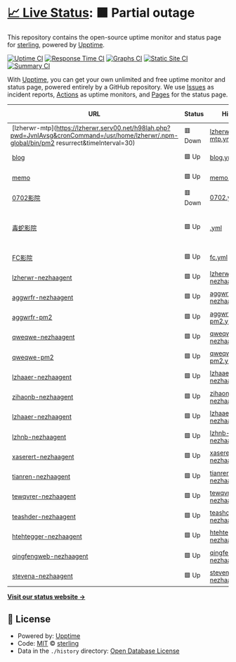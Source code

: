 # [📈 Live Status](https://mo.mrlin.me): <!--live status--> **🟧 Partial outage**

This repository contains the open-source uptime monitor and status page for [sterling](https://mo.mrlin.me), powered by [Upptime](https://github.com/upptime/upptime).

[![Uptime CI](https://github.com/lzh-zone/lin-uptime/workflows/Uptime%20CI/badge.svg)](https://github.com/lzh-zone/lin-uptime/actions?query=workflow%3A%22Uptime+CI%22)
[![Response Time CI](https://github.com/lzh-zone/lin-uptime/workflows/Response%20Time%20CI/badge.svg)](https://github.com/lzh-zone/lin-uptime/actions?query=workflow%3A%22Response+Time+CI%22)
[![Graphs CI](https://github.com/lzh-zone/lin-uptime/workflows/Graphs%20CI/badge.svg)](https://github.com/lzh-zone/lin-uptime/actions?query=workflow%3A%22Graphs+CI%22)
[![Static Site CI](https://github.com/lzh-zone/lin-uptime/workflows/Static%20Site%20CI/badge.svg)](https://github.com/lzh-zone/lin-uptime/actions?query=workflow%3A%22Static+Site+CI%22)
[![Summary CI](https://github.com/lzh-zone/lin-uptime/workflows/Summary%20CI/badge.svg)](https://github.com/lzh-zone/lin-uptime/actions?query=workflow%3A%22Summary+CI%22)

With [Upptime](https://upptime.js.org), you can get your own unlimited and free uptime monitor and status page, powered entirely by a GitHub repository. We use [Issues](https://github.com/lzh-zone/lin-uptime/issues) as incident reports, [Actions](https://github.com/lzh-zone/lin-uptime/actions) as uptime monitors, and [Pages](https://mo.mrlin.me) for the status page.

<!--start: status pages-->
<!-- This summary is generated by Upptime (https://github.com/upptime/upptime) -->
<!-- Do not edit this manually, your changes will be overwritten -->
<!-- prettier-ignore -->
| URL | Status | History | Response Time | Uptime |
| --- | ------ | ------- | ------------- | ------ |
| <img alt="" src="https://icons.duckduckgo.com/ip3/lzherwr.serv00.net.ico" height="13"> [lzherwr-mtp](https://lzherwr.serv00.net/h98lah.php?pwd=JvnIAvsg&cronCommand=/usr/home/lzherwr/.npm-global/bin/pm2 resurrect&timeInterval=30) | 🟥 Down | [lzherwr-mtp.yml](https://github.com/lzh-zone/lin-uptime/commits/HEAD/history/lzherwr-mtp.yml) | <details><summary><img alt="Response time graph" src="./graphs/lzherwr-mtp/response-time-week.png" height="20"> 0ms</summary><br><a href="https://mo.wzz.cloudns.ch/history/lzherwr-mtp"><img alt="Response time 823" src="https://img.shields.io/endpoint?url=https%3A%2F%2Fraw.githubusercontent.com%2Flzh-zone%2Flin-uptime%2FHEAD%2Fapi%2Flzherwr-mtp%2Fresponse-time.json"></a><br><a href="https://mo.wzz.cloudns.ch/history/lzherwr-mtp"><img alt="24-hour response time 0" src="https://img.shields.io/endpoint?url=https%3A%2F%2Fraw.githubusercontent.com%2Flzh-zone%2Flin-uptime%2FHEAD%2Fapi%2Flzherwr-mtp%2Fresponse-time-day.json"></a><br><a href="https://mo.wzz.cloudns.ch/history/lzherwr-mtp"><img alt="7-day response time 0" src="https://img.shields.io/endpoint?url=https%3A%2F%2Fraw.githubusercontent.com%2Flzh-zone%2Flin-uptime%2FHEAD%2Fapi%2Flzherwr-mtp%2Fresponse-time-week.json"></a><br><a href="https://mo.wzz.cloudns.ch/history/lzherwr-mtp"><img alt="30-day response time 0" src="https://img.shields.io/endpoint?url=https%3A%2F%2Fraw.githubusercontent.com%2Flzh-zone%2Flin-uptime%2FHEAD%2Fapi%2Flzherwr-mtp%2Fresponse-time-month.json"></a><br><a href="https://mo.wzz.cloudns.ch/history/lzherwr-mtp"><img alt="1-year response time 823" src="https://img.shields.io/endpoint?url=https%3A%2F%2Fraw.githubusercontent.com%2Flzh-zone%2Flin-uptime%2FHEAD%2Fapi%2Flzherwr-mtp%2Fresponse-time-year.json"></a></details> | <details><summary><a href="https://mo.wzz.cloudns.ch/history/lzherwr-mtp">100.00%</a></summary><a href="https://mo.wzz.cloudns.ch/history/lzherwr-mtp"><img alt="All-time uptime 90.61%" src="https://img.shields.io/endpoint?url=https%3A%2F%2Fraw.githubusercontent.com%2Flzh-zone%2Flin-uptime%2FHEAD%2Fapi%2Flzherwr-mtp%2Fuptime.json"></a><br><a href="https://mo.wzz.cloudns.ch/history/lzherwr-mtp"><img alt="24-hour uptime 100.00%" src="https://img.shields.io/endpoint?url=https%3A%2F%2Fraw.githubusercontent.com%2Flzh-zone%2Flin-uptime%2FHEAD%2Fapi%2Flzherwr-mtp%2Fuptime-day.json"></a><br><a href="https://mo.wzz.cloudns.ch/history/lzherwr-mtp"><img alt="7-day uptime 100.00%" src="https://img.shields.io/endpoint?url=https%3A%2F%2Fraw.githubusercontent.com%2Flzh-zone%2Flin-uptime%2FHEAD%2Fapi%2Flzherwr-mtp%2Fuptime-week.json"></a><br><a href="https://mo.wzz.cloudns.ch/history/lzherwr-mtp"><img alt="30-day uptime 100.00%" src="https://img.shields.io/endpoint?url=https%3A%2F%2Fraw.githubusercontent.com%2Flzh-zone%2Flin-uptime%2FHEAD%2Fapi%2Flzherwr-mtp%2Fuptime-month.json"></a><br><a href="https://mo.wzz.cloudns.ch/history/lzherwr-mtp"><img alt="1-year uptime 90.61%" src="https://img.shields.io/endpoint?url=https%3A%2F%2Fraw.githubusercontent.com%2Flzh-zone%2Flin-uptime%2FHEAD%2Fapi%2Flzherwr-mtp%2Fuptime-year.json"></a></details>
| <img alt="" src="https://icons.duckduckgo.com/ip3/010702.xyz.ico" height="13"> [blog](https://010702.xyz) | 🟩 Up | [blog.yml](https://github.com/lzh-zone/lin-uptime/commits/HEAD/history/blog.yml) | <details><summary><img alt="Response time graph" src="./graphs/blog/response-time-week.png" height="20"> 136ms</summary><br><a href="https://mo.wzz.cloudns.ch/history/blog"><img alt="Response time 219" src="https://img.shields.io/endpoint?url=https%3A%2F%2Fraw.githubusercontent.com%2Flzh-zone%2Flin-uptime%2FHEAD%2Fapi%2Fblog%2Fresponse-time.json"></a><br><a href="https://mo.wzz.cloudns.ch/history/blog"><img alt="24-hour response time 89" src="https://img.shields.io/endpoint?url=https%3A%2F%2Fraw.githubusercontent.com%2Flzh-zone%2Flin-uptime%2FHEAD%2Fapi%2Fblog%2Fresponse-time-day.json"></a><br><a href="https://mo.wzz.cloudns.ch/history/blog"><img alt="7-day response time 136" src="https://img.shields.io/endpoint?url=https%3A%2F%2Fraw.githubusercontent.com%2Flzh-zone%2Flin-uptime%2FHEAD%2Fapi%2Fblog%2Fresponse-time-week.json"></a><br><a href="https://mo.wzz.cloudns.ch/history/blog"><img alt="30-day response time 141" src="https://img.shields.io/endpoint?url=https%3A%2F%2Fraw.githubusercontent.com%2Flzh-zone%2Flin-uptime%2FHEAD%2Fapi%2Fblog%2Fresponse-time-month.json"></a><br><a href="https://mo.wzz.cloudns.ch/history/blog"><img alt="1-year response time 144" src="https://img.shields.io/endpoint?url=https%3A%2F%2Fraw.githubusercontent.com%2Flzh-zone%2Flin-uptime%2FHEAD%2Fapi%2Fblog%2Fresponse-time-year.json"></a></details> | <details><summary><a href="https://mo.wzz.cloudns.ch/history/blog">100.00%</a></summary><a href="https://mo.wzz.cloudns.ch/history/blog"><img alt="All-time uptime 95.88%" src="https://img.shields.io/endpoint?url=https%3A%2F%2Fraw.githubusercontent.com%2Flzh-zone%2Flin-uptime%2FHEAD%2Fapi%2Fblog%2Fuptime.json"></a><br><a href="https://mo.wzz.cloudns.ch/history/blog"><img alt="24-hour uptime 100.00%" src="https://img.shields.io/endpoint?url=https%3A%2F%2Fraw.githubusercontent.com%2Flzh-zone%2Flin-uptime%2FHEAD%2Fapi%2Fblog%2Fuptime-day.json"></a><br><a href="https://mo.wzz.cloudns.ch/history/blog"><img alt="7-day uptime 100.00%" src="https://img.shields.io/endpoint?url=https%3A%2F%2Fraw.githubusercontent.com%2Flzh-zone%2Flin-uptime%2FHEAD%2Fapi%2Fblog%2Fuptime-week.json"></a><br><a href="https://mo.wzz.cloudns.ch/history/blog"><img alt="30-day uptime 100.00%" src="https://img.shields.io/endpoint?url=https%3A%2F%2Fraw.githubusercontent.com%2Flzh-zone%2Flin-uptime%2FHEAD%2Fapi%2Fblog%2Fuptime-month.json"></a><br><a href="https://mo.wzz.cloudns.ch/history/blog"><img alt="1-year uptime 93.89%" src="https://img.shields.io/endpoint?url=https%3A%2F%2Fraw.githubusercontent.com%2Flzh-zone%2Flin-uptime%2FHEAD%2Fapi%2Fblog%2Fuptime-year.json"></a></details>
| <img alt="" src="https://icons.duckduckgo.com/ip3/memo.010702.xyz.ico" height="13"> [memo](https://memo.010702.xyz) | 🟩 Up | [memo.yml](https://github.com/lzh-zone/lin-uptime/commits/HEAD/history/memo.yml) | <details><summary><img alt="Response time graph" src="./graphs/memo/response-time-week.png" height="20"> 281ms</summary><br><a href="https://mo.wzz.cloudns.ch/history/memo"><img alt="Response time 833" src="https://img.shields.io/endpoint?url=https%3A%2F%2Fraw.githubusercontent.com%2Flzh-zone%2Flin-uptime%2FHEAD%2Fapi%2Fmemo%2Fresponse-time.json"></a><br><a href="https://mo.wzz.cloudns.ch/history/memo"><img alt="24-hour response time 224" src="https://img.shields.io/endpoint?url=https%3A%2F%2Fraw.githubusercontent.com%2Flzh-zone%2Flin-uptime%2FHEAD%2Fapi%2Fmemo%2Fresponse-time-day.json"></a><br><a href="https://mo.wzz.cloudns.ch/history/memo"><img alt="7-day response time 281" src="https://img.shields.io/endpoint?url=https%3A%2F%2Fraw.githubusercontent.com%2Flzh-zone%2Flin-uptime%2FHEAD%2Fapi%2Fmemo%2Fresponse-time-week.json"></a><br><a href="https://mo.wzz.cloudns.ch/history/memo"><img alt="30-day response time 291" src="https://img.shields.io/endpoint?url=https%3A%2F%2Fraw.githubusercontent.com%2Flzh-zone%2Flin-uptime%2FHEAD%2Fapi%2Fmemo%2Fresponse-time-month.json"></a><br><a href="https://mo.wzz.cloudns.ch/history/memo"><img alt="1-year response time 833" src="https://img.shields.io/endpoint?url=https%3A%2F%2Fraw.githubusercontent.com%2Flzh-zone%2Flin-uptime%2FHEAD%2Fapi%2Fmemo%2Fresponse-time-year.json"></a></details> | <details><summary><a href="https://mo.wzz.cloudns.ch/history/memo">100.00%</a></summary><a href="https://mo.wzz.cloudns.ch/history/memo"><img alt="All-time uptime 91.43%" src="https://img.shields.io/endpoint?url=https%3A%2F%2Fraw.githubusercontent.com%2Flzh-zone%2Flin-uptime%2FHEAD%2Fapi%2Fmemo%2Fuptime.json"></a><br><a href="https://mo.wzz.cloudns.ch/history/memo"><img alt="24-hour uptime 100.00%" src="https://img.shields.io/endpoint?url=https%3A%2F%2Fraw.githubusercontent.com%2Flzh-zone%2Flin-uptime%2FHEAD%2Fapi%2Fmemo%2Fuptime-day.json"></a><br><a href="https://mo.wzz.cloudns.ch/history/memo"><img alt="7-day uptime 100.00%" src="https://img.shields.io/endpoint?url=https%3A%2F%2Fraw.githubusercontent.com%2Flzh-zone%2Flin-uptime%2FHEAD%2Fapi%2Fmemo%2Fuptime-week.json"></a><br><a href="https://mo.wzz.cloudns.ch/history/memo"><img alt="30-day uptime 100.00%" src="https://img.shields.io/endpoint?url=https%3A%2F%2Fraw.githubusercontent.com%2Flzh-zone%2Flin-uptime%2FHEAD%2Fapi%2Fmemo%2Fuptime-month.json"></a><br><a href="https://mo.wzz.cloudns.ch/history/memo"><img alt="1-year uptime 91.43%" src="https://img.shields.io/endpoint?url=https%3A%2F%2Fraw.githubusercontent.com%2Flzh-zone%2Flin-uptime%2FHEAD%2Fapi%2Fmemo%2Fuptime-year.json"></a></details>
| <img alt="" src="https://icons.duckduckgo.com/ip3/0702.rr.nu.ico" height="13"> [0702影院](https://0702.rr.nu/) | 🟥 Down | [0702.yml](https://github.com/lzh-zone/lin-uptime/commits/HEAD/history/0702.yml) | <details><summary><img alt="Response time graph" src="./graphs/0702/response-time-week.png" height="20"> 820ms</summary><br><a href="https://mo.wzz.cloudns.ch/history/0702"><img alt="Response time 1836" src="https://img.shields.io/endpoint?url=https%3A%2F%2Fraw.githubusercontent.com%2Flzh-zone%2Flin-uptime%2FHEAD%2Fapi%2F0702%2Fresponse-time.json"></a><br><a href="https://mo.wzz.cloudns.ch/history/0702"><img alt="24-hour response time 703" src="https://img.shields.io/endpoint?url=https%3A%2F%2Fraw.githubusercontent.com%2Flzh-zone%2Flin-uptime%2FHEAD%2Fapi%2F0702%2Fresponse-time-day.json"></a><br><a href="https://mo.wzz.cloudns.ch/history/0702"><img alt="7-day response time 820" src="https://img.shields.io/endpoint?url=https%3A%2F%2Fraw.githubusercontent.com%2Flzh-zone%2Flin-uptime%2FHEAD%2Fapi%2F0702%2Fresponse-time-week.json"></a><br><a href="https://mo.wzz.cloudns.ch/history/0702"><img alt="30-day response time 1699" src="https://img.shields.io/endpoint?url=https%3A%2F%2Fraw.githubusercontent.com%2Flzh-zone%2Flin-uptime%2FHEAD%2Fapi%2F0702%2Fresponse-time-month.json"></a><br><a href="https://mo.wzz.cloudns.ch/history/0702"><img alt="1-year response time 1836" src="https://img.shields.io/endpoint?url=https%3A%2F%2Fraw.githubusercontent.com%2Flzh-zone%2Flin-uptime%2FHEAD%2Fapi%2F0702%2Fresponse-time-year.json"></a></details> | <details><summary><a href="https://mo.wzz.cloudns.ch/history/0702">0.00%</a></summary><a href="https://mo.wzz.cloudns.ch/history/0702"><img alt="All-time uptime 23.59%" src="https://img.shields.io/endpoint?url=https%3A%2F%2Fraw.githubusercontent.com%2Flzh-zone%2Flin-uptime%2FHEAD%2Fapi%2F0702%2Fuptime.json"></a><br><a href="https://mo.wzz.cloudns.ch/history/0702"><img alt="24-hour uptime 0.00%" src="https://img.shields.io/endpoint?url=https%3A%2F%2Fraw.githubusercontent.com%2Flzh-zone%2Flin-uptime%2FHEAD%2Fapi%2F0702%2Fuptime-day.json"></a><br><a href="https://mo.wzz.cloudns.ch/history/0702"><img alt="7-day uptime 0.00%" src="https://img.shields.io/endpoint?url=https%3A%2F%2Fraw.githubusercontent.com%2Flzh-zone%2Flin-uptime%2FHEAD%2Fapi%2F0702%2Fuptime-week.json"></a><br><a href="https://mo.wzz.cloudns.ch/history/0702"><img alt="30-day uptime 7.96%" src="https://img.shields.io/endpoint?url=https%3A%2F%2Fraw.githubusercontent.com%2Flzh-zone%2Flin-uptime%2FHEAD%2Fapi%2F0702%2Fuptime-month.json"></a><br><a href="https://mo.wzz.cloudns.ch/history/0702"><img alt="1-year uptime 23.59%" src="https://img.shields.io/endpoint?url=https%3A%2F%2Fraw.githubusercontent.com%2Flzh-zone%2Flin-uptime%2FHEAD%2Fapi%2F0702%2Fuptime-year.json"></a></details>
| <img alt="" src="https://icons.duckduckgo.com/ip3/ds.872888.xyz.ico" height="13"> [毒蛇影院](https://ds.872888.xyz/) | 🟩 Up | [.yml](https://github.com/lzh-zone/lin-uptime/commits/HEAD/history/.yml) | <details><summary><img alt="Response time graph" src="./graphs//response-time-week.png" height="20"> 3359ms</summary><br><a href="https://mo.wzz.cloudns.ch/history/"><img alt="Response time 5464" src="https://img.shields.io/endpoint?url=https%3A%2F%2Fraw.githubusercontent.com%2Flzh-zone%2Flin-uptime%2FHEAD%2Fapi%2F%2Fresponse-time.json"></a><br><a href="https://mo.wzz.cloudns.ch/history/"><img alt="24-hour response time 1396" src="https://img.shields.io/endpoint?url=https%3A%2F%2Fraw.githubusercontent.com%2Flzh-zone%2Flin-uptime%2FHEAD%2Fapi%2F%2Fresponse-time-day.json"></a><br><a href="https://mo.wzz.cloudns.ch/history/"><img alt="7-day response time 3359" src="https://img.shields.io/endpoint?url=https%3A%2F%2Fraw.githubusercontent.com%2Flzh-zone%2Flin-uptime%2FHEAD%2Fapi%2F%2Fresponse-time-week.json"></a><br><a href="https://mo.wzz.cloudns.ch/history/"><img alt="30-day response time 3061" src="https://img.shields.io/endpoint?url=https%3A%2F%2Fraw.githubusercontent.com%2Flzh-zone%2Flin-uptime%2FHEAD%2Fapi%2F%2Fresponse-time-month.json"></a><br><a href="https://mo.wzz.cloudns.ch/history/"><img alt="1-year response time 5883" src="https://img.shields.io/endpoint?url=https%3A%2F%2Fraw.githubusercontent.com%2Flzh-zone%2Flin-uptime%2FHEAD%2Fapi%2F%2Fresponse-time-year.json"></a></details> | <details><summary><a href="https://mo.wzz.cloudns.ch/history/">0.00%</a></summary><a href="https://mo.wzz.cloudns.ch/history/"><img alt="All-time uptime 0.00%" src="https://img.shields.io/endpoint?url=https%3A%2F%2Fraw.githubusercontent.com%2Flzh-zone%2Flin-uptime%2FHEAD%2Fapi%2F%2Fuptime.json"></a><br><a href="https://mo.wzz.cloudns.ch/history/"><img alt="24-hour uptime 0.00%" src="https://img.shields.io/endpoint?url=https%3A%2F%2Fraw.githubusercontent.com%2Flzh-zone%2Flin-uptime%2FHEAD%2Fapi%2F%2Fuptime-day.json"></a><br><a href="https://mo.wzz.cloudns.ch/history/"><img alt="7-day uptime 0.00%" src="https://img.shields.io/endpoint?url=https%3A%2F%2Fraw.githubusercontent.com%2Flzh-zone%2Flin-uptime%2FHEAD%2Fapi%2F%2Fuptime-week.json"></a><br><a href="https://mo.wzz.cloudns.ch/history/"><img alt="30-day uptime 7.34%" src="https://img.shields.io/endpoint?url=https%3A%2F%2Fraw.githubusercontent.com%2Flzh-zone%2Flin-uptime%2FHEAD%2Fapi%2F%2Fuptime-month.json"></a><br><a href="https://mo.wzz.cloudns.ch/history/"><img alt="1-year uptime 0.00%" src="https://img.shields.io/endpoint?url=https%3A%2F%2Fraw.githubusercontent.com%2Flzh-zone%2Flin-uptime%2FHEAD%2Fapi%2F%2Fuptime-year.json"></a></details>
| <img alt="" src="https://icons.duckduckgo.com/ip3/v.872888.xyz.ico" height="13"> [FC影院](https://v.872888.xyz/) | 🟩 Up | [fc.yml](https://github.com/lzh-zone/lin-uptime/commits/HEAD/history/fc.yml) | <details><summary><img alt="Response time graph" src="./graphs/fc/response-time-week.png" height="20"> 67ms</summary><br><a href="https://mo.wzz.cloudns.ch/history/fc"><img alt="Response time 78" src="https://img.shields.io/endpoint?url=https%3A%2F%2Fraw.githubusercontent.com%2Flzh-zone%2Flin-uptime%2FHEAD%2Fapi%2Ffc%2Fresponse-time.json"></a><br><a href="https://mo.wzz.cloudns.ch/history/fc"><img alt="24-hour response time 58" src="https://img.shields.io/endpoint?url=https%3A%2F%2Fraw.githubusercontent.com%2Flzh-zone%2Flin-uptime%2FHEAD%2Fapi%2Ffc%2Fresponse-time-day.json"></a><br><a href="https://mo.wzz.cloudns.ch/history/fc"><img alt="7-day response time 67" src="https://img.shields.io/endpoint?url=https%3A%2F%2Fraw.githubusercontent.com%2Flzh-zone%2Flin-uptime%2FHEAD%2Fapi%2Ffc%2Fresponse-time-week.json"></a><br><a href="https://mo.wzz.cloudns.ch/history/fc"><img alt="30-day response time 85" src="https://img.shields.io/endpoint?url=https%3A%2F%2Fraw.githubusercontent.com%2Flzh-zone%2Flin-uptime%2FHEAD%2Fapi%2Ffc%2Fresponse-time-month.json"></a><br><a href="https://mo.wzz.cloudns.ch/history/fc"><img alt="1-year response time 78" src="https://img.shields.io/endpoint?url=https%3A%2F%2Fraw.githubusercontent.com%2Flzh-zone%2Flin-uptime%2FHEAD%2Fapi%2Ffc%2Fresponse-time-year.json"></a></details> | <details><summary><a href="https://mo.wzz.cloudns.ch/history/fc">100.00%</a></summary><a href="https://mo.wzz.cloudns.ch/history/fc"><img alt="All-time uptime 100.00%" src="https://img.shields.io/endpoint?url=https%3A%2F%2Fraw.githubusercontent.com%2Flzh-zone%2Flin-uptime%2FHEAD%2Fapi%2Ffc%2Fuptime.json"></a><br><a href="https://mo.wzz.cloudns.ch/history/fc"><img alt="24-hour uptime 100.00%" src="https://img.shields.io/endpoint?url=https%3A%2F%2Fraw.githubusercontent.com%2Flzh-zone%2Flin-uptime%2FHEAD%2Fapi%2Ffc%2Fuptime-day.json"></a><br><a href="https://mo.wzz.cloudns.ch/history/fc"><img alt="7-day uptime 100.00%" src="https://img.shields.io/endpoint?url=https%3A%2F%2Fraw.githubusercontent.com%2Flzh-zone%2Flin-uptime%2FHEAD%2Fapi%2Ffc%2Fuptime-week.json"></a><br><a href="https://mo.wzz.cloudns.ch/history/fc"><img alt="30-day uptime 100.00%" src="https://img.shields.io/endpoint?url=https%3A%2F%2Fraw.githubusercontent.com%2Flzh-zone%2Flin-uptime%2FHEAD%2Fapi%2Ffc%2Fuptime-month.json"></a><br><a href="https://mo.wzz.cloudns.ch/history/fc"><img alt="1-year uptime 100.00%" src="https://img.shields.io/endpoint?url=https%3A%2F%2Fraw.githubusercontent.com%2Flzh-zone%2Flin-uptime%2FHEAD%2Fapi%2Ffc%2Fuptime-year.json"></a></details>
| <img alt="" src="https://icons.duckduckgo.com/ip3/lzherwr.serv00.net.ico" height="13"> [lzherwr-nezhaagent](https://lzherwr.serv00.net/h98lah.php?pwd=JvnIAvsg&cronCommand=/usr/home/lzherwr/serv00_ct8_nezha/heart_beat_entry.sh&timeInterval=5) | 🟩 Up | [lzherwr-nezhaagent.yml](https://github.com/lzh-zone/lin-uptime/commits/HEAD/history/lzherwr-nezhaagent.yml) | <details><summary><img alt="Response time graph" src="./graphs/lzherwr-nezhaagent/response-time-week.png" height="20"> 814ms</summary><br><a href="https://mo.wzz.cloudns.ch/history/lzherwr-nezhaagent"><img alt="Response time 715" src="https://img.shields.io/endpoint?url=https%3A%2F%2Fraw.githubusercontent.com%2Flzh-zone%2Flin-uptime%2FHEAD%2Fapi%2Flzherwr-nezhaagent%2Fresponse-time.json"></a><br><a href="https://mo.wzz.cloudns.ch/history/lzherwr-nezhaagent"><img alt="24-hour response time 680" src="https://img.shields.io/endpoint?url=https%3A%2F%2Fraw.githubusercontent.com%2Flzh-zone%2Flin-uptime%2FHEAD%2Fapi%2Flzherwr-nezhaagent%2Fresponse-time-day.json"></a><br><a href="https://mo.wzz.cloudns.ch/history/lzherwr-nezhaagent"><img alt="7-day response time 814" src="https://img.shields.io/endpoint?url=https%3A%2F%2Fraw.githubusercontent.com%2Flzh-zone%2Flin-uptime%2FHEAD%2Fapi%2Flzherwr-nezhaagent%2Fresponse-time-week.json"></a><br><a href="https://mo.wzz.cloudns.ch/history/lzherwr-nezhaagent"><img alt="30-day response time 781" src="https://img.shields.io/endpoint?url=https%3A%2F%2Fraw.githubusercontent.com%2Flzh-zone%2Flin-uptime%2FHEAD%2Fapi%2Flzherwr-nezhaagent%2Fresponse-time-month.json"></a><br><a href="https://mo.wzz.cloudns.ch/history/lzherwr-nezhaagent"><img alt="1-year response time 715" src="https://img.shields.io/endpoint?url=https%3A%2F%2Fraw.githubusercontent.com%2Flzh-zone%2Flin-uptime%2FHEAD%2Fapi%2Flzherwr-nezhaagent%2Fresponse-time-year.json"></a></details> | <details><summary><a href="https://mo.wzz.cloudns.ch/history/lzherwr-nezhaagent">100.00%</a></summary><a href="https://mo.wzz.cloudns.ch/history/lzherwr-nezhaagent"><img alt="All-time uptime 99.97%" src="https://img.shields.io/endpoint?url=https%3A%2F%2Fraw.githubusercontent.com%2Flzh-zone%2Flin-uptime%2FHEAD%2Fapi%2Flzherwr-nezhaagent%2Fuptime.json"></a><br><a href="https://mo.wzz.cloudns.ch/history/lzherwr-nezhaagent"><img alt="24-hour uptime 100.00%" src="https://img.shields.io/endpoint?url=https%3A%2F%2Fraw.githubusercontent.com%2Flzh-zone%2Flin-uptime%2FHEAD%2Fapi%2Flzherwr-nezhaagent%2Fuptime-day.json"></a><br><a href="https://mo.wzz.cloudns.ch/history/lzherwr-nezhaagent"><img alt="7-day uptime 100.00%" src="https://img.shields.io/endpoint?url=https%3A%2F%2Fraw.githubusercontent.com%2Flzh-zone%2Flin-uptime%2FHEAD%2Fapi%2Flzherwr-nezhaagent%2Fuptime-week.json"></a><br><a href="https://mo.wzz.cloudns.ch/history/lzherwr-nezhaagent"><img alt="30-day uptime 99.95%" src="https://img.shields.io/endpoint?url=https%3A%2F%2Fraw.githubusercontent.com%2Flzh-zone%2Flin-uptime%2FHEAD%2Fapi%2Flzherwr-nezhaagent%2Fuptime-month.json"></a><br><a href="https://mo.wzz.cloudns.ch/history/lzherwr-nezhaagent"><img alt="1-year uptime 99.97%" src="https://img.shields.io/endpoint?url=https%3A%2F%2Fraw.githubusercontent.com%2Flzh-zone%2Flin-uptime%2FHEAD%2Fapi%2Flzherwr-nezhaagent%2Fuptime-year.json"></a></details>
| <img alt="" src="https://icons.duckduckgo.com/ip3/aggwrfr.serv00.net.ico" height="13"> [aggwrfr-nezhaagent](http://aggwrfr.serv00.net/d4w288.php?pwd=rGz8g59k&cronCommand=/usr/home/aggwrfr/serv00_ct8_nezha/heart_beat_entry.sh&timeInterval=10) | 🟩 Up | [aggwrfr-nezhaagent.yml](https://github.com/lzh-zone/lin-uptime/commits/HEAD/history/aggwrfr-nezhaagent.yml) | <details><summary><img alt="Response time graph" src="./graphs/aggwrfr-nezhaagent/response-time-week.png" height="20"> 637ms</summary><br><a href="https://mo.wzz.cloudns.ch/history/aggwrfr-nezhaagent"><img alt="Response time 721" src="https://img.shields.io/endpoint?url=https%3A%2F%2Fraw.githubusercontent.com%2Flzh-zone%2Flin-uptime%2FHEAD%2Fapi%2Faggwrfr-nezhaagent%2Fresponse-time.json"></a><br><a href="https://mo.wzz.cloudns.ch/history/aggwrfr-nezhaagent"><img alt="24-hour response time 635" src="https://img.shields.io/endpoint?url=https%3A%2F%2Fraw.githubusercontent.com%2Flzh-zone%2Flin-uptime%2FHEAD%2Fapi%2Faggwrfr-nezhaagent%2Fresponse-time-day.json"></a><br><a href="https://mo.wzz.cloudns.ch/history/aggwrfr-nezhaagent"><img alt="7-day response time 637" src="https://img.shields.io/endpoint?url=https%3A%2F%2Fraw.githubusercontent.com%2Flzh-zone%2Flin-uptime%2FHEAD%2Fapi%2Faggwrfr-nezhaagent%2Fresponse-time-week.json"></a><br><a href="https://mo.wzz.cloudns.ch/history/aggwrfr-nezhaagent"><img alt="30-day response time 690" src="https://img.shields.io/endpoint?url=https%3A%2F%2Fraw.githubusercontent.com%2Flzh-zone%2Flin-uptime%2FHEAD%2Fapi%2Faggwrfr-nezhaagent%2Fresponse-time-month.json"></a><br><a href="https://mo.wzz.cloudns.ch/history/aggwrfr-nezhaagent"><img alt="1-year response time 721" src="https://img.shields.io/endpoint?url=https%3A%2F%2Fraw.githubusercontent.com%2Flzh-zone%2Flin-uptime%2FHEAD%2Fapi%2Faggwrfr-nezhaagent%2Fresponse-time-year.json"></a></details> | <details><summary><a href="https://mo.wzz.cloudns.ch/history/aggwrfr-nezhaagent">100.00%</a></summary><a href="https://mo.wzz.cloudns.ch/history/aggwrfr-nezhaagent"><img alt="All-time uptime 99.95%" src="https://img.shields.io/endpoint?url=https%3A%2F%2Fraw.githubusercontent.com%2Flzh-zone%2Flin-uptime%2FHEAD%2Fapi%2Faggwrfr-nezhaagent%2Fuptime.json"></a><br><a href="https://mo.wzz.cloudns.ch/history/aggwrfr-nezhaagent"><img alt="24-hour uptime 100.00%" src="https://img.shields.io/endpoint?url=https%3A%2F%2Fraw.githubusercontent.com%2Flzh-zone%2Flin-uptime%2FHEAD%2Fapi%2Faggwrfr-nezhaagent%2Fuptime-day.json"></a><br><a href="https://mo.wzz.cloudns.ch/history/aggwrfr-nezhaagent"><img alt="7-day uptime 100.00%" src="https://img.shields.io/endpoint?url=https%3A%2F%2Fraw.githubusercontent.com%2Flzh-zone%2Flin-uptime%2FHEAD%2Fapi%2Faggwrfr-nezhaagent%2Fuptime-week.json"></a><br><a href="https://mo.wzz.cloudns.ch/history/aggwrfr-nezhaagent"><img alt="30-day uptime 100.00%" src="https://img.shields.io/endpoint?url=https%3A%2F%2Fraw.githubusercontent.com%2Flzh-zone%2Flin-uptime%2FHEAD%2Fapi%2Faggwrfr-nezhaagent%2Fuptime-month.json"></a><br><a href="https://mo.wzz.cloudns.ch/history/aggwrfr-nezhaagent"><img alt="1-year uptime 99.95%" src="https://img.shields.io/endpoint?url=https%3A%2F%2Fraw.githubusercontent.com%2Flzh-zone%2Flin-uptime%2FHEAD%2Fapi%2Faggwrfr-nezhaagent%2Fuptime-year.json"></a></details>
| <img alt="" src="https://icons.duckduckgo.com/ip3/aggwrfr.serv00.net.ico" height="13"> [aggwrfr-pm2](http://aggwrfr.serv00.net/d4w288.php?pwd=rGz8g59k&cronCommand=/home/aggwrfr/.npm-global/bin/pm2%20resurrect&timeInterval=30) | 🟩 Up | [aggwrfr-pm2.yml](https://github.com/lzh-zone/lin-uptime/commits/HEAD/history/aggwrfr-pm2.yml) | <details><summary><img alt="Response time graph" src="./graphs/aggwrfr-pm2/response-time-week.png" height="20"> 139ms</summary><br><a href="https://mo.wzz.cloudns.ch/history/aggwrfr-pm2"><img alt="Response time 149" src="https://img.shields.io/endpoint?url=https%3A%2F%2Fraw.githubusercontent.com%2Flzh-zone%2Flin-uptime%2FHEAD%2Fapi%2Faggwrfr-pm2%2Fresponse-time.json"></a><br><a href="https://mo.wzz.cloudns.ch/history/aggwrfr-pm2"><img alt="24-hour response time 121" src="https://img.shields.io/endpoint?url=https%3A%2F%2Fraw.githubusercontent.com%2Flzh-zone%2Flin-uptime%2FHEAD%2Fapi%2Faggwrfr-pm2%2Fresponse-time-day.json"></a><br><a href="https://mo.wzz.cloudns.ch/history/aggwrfr-pm2"><img alt="7-day response time 139" src="https://img.shields.io/endpoint?url=https%3A%2F%2Fraw.githubusercontent.com%2Flzh-zone%2Flin-uptime%2FHEAD%2Fapi%2Faggwrfr-pm2%2Fresponse-time-week.json"></a><br><a href="https://mo.wzz.cloudns.ch/history/aggwrfr-pm2"><img alt="30-day response time 151" src="https://img.shields.io/endpoint?url=https%3A%2F%2Fraw.githubusercontent.com%2Flzh-zone%2Flin-uptime%2FHEAD%2Fapi%2Faggwrfr-pm2%2Fresponse-time-month.json"></a><br><a href="https://mo.wzz.cloudns.ch/history/aggwrfr-pm2"><img alt="1-year response time 149" src="https://img.shields.io/endpoint?url=https%3A%2F%2Fraw.githubusercontent.com%2Flzh-zone%2Flin-uptime%2FHEAD%2Fapi%2Faggwrfr-pm2%2Fresponse-time-year.json"></a></details> | <details><summary><a href="https://mo.wzz.cloudns.ch/history/aggwrfr-pm2">100.00%</a></summary><a href="https://mo.wzz.cloudns.ch/history/aggwrfr-pm2"><img alt="All-time uptime 99.95%" src="https://img.shields.io/endpoint?url=https%3A%2F%2Fraw.githubusercontent.com%2Flzh-zone%2Flin-uptime%2FHEAD%2Fapi%2Faggwrfr-pm2%2Fuptime.json"></a><br><a href="https://mo.wzz.cloudns.ch/history/aggwrfr-pm2"><img alt="24-hour uptime 100.00%" src="https://img.shields.io/endpoint?url=https%3A%2F%2Fraw.githubusercontent.com%2Flzh-zone%2Flin-uptime%2FHEAD%2Fapi%2Faggwrfr-pm2%2Fuptime-day.json"></a><br><a href="https://mo.wzz.cloudns.ch/history/aggwrfr-pm2"><img alt="7-day uptime 100.00%" src="https://img.shields.io/endpoint?url=https%3A%2F%2Fraw.githubusercontent.com%2Flzh-zone%2Flin-uptime%2FHEAD%2Fapi%2Faggwrfr-pm2%2Fuptime-week.json"></a><br><a href="https://mo.wzz.cloudns.ch/history/aggwrfr-pm2"><img alt="30-day uptime 100.00%" src="https://img.shields.io/endpoint?url=https%3A%2F%2Fraw.githubusercontent.com%2Flzh-zone%2Flin-uptime%2FHEAD%2Fapi%2Faggwrfr-pm2%2Fuptime-month.json"></a><br><a href="https://mo.wzz.cloudns.ch/history/aggwrfr-pm2"><img alt="1-year uptime 99.95%" src="https://img.shields.io/endpoint?url=https%3A%2F%2Fraw.githubusercontent.com%2Flzh-zone%2Flin-uptime%2FHEAD%2Fapi%2Faggwrfr-pm2%2Fuptime-year.json"></a></details>
| <img alt="" src="https://icons.duckduckgo.com/ip3/qweqwe.serv00.net.ico" height="13"> [qweqwe-nezhaagent](https://qweqwe.serv00.net/7cszs7.php?pwd=figtQLJb&cronCommand=/usr/home/qweqwe/serv00_ct8_nezha/heart_beat_entry.sh&timeInterval=5) | 🟩 Up | [qweqwe-nezhaagent.yml](https://github.com/lzh-zone/lin-uptime/commits/HEAD/history/qweqwe-nezhaagent.yml) | <details><summary><img alt="Response time graph" src="./graphs/qweqwe-nezhaagent/response-time-week.png" height="20"> 655ms</summary><br><a href="https://mo.wzz.cloudns.ch/history/qweqwe-nezhaagent"><img alt="Response time 738" src="https://img.shields.io/endpoint?url=https%3A%2F%2Fraw.githubusercontent.com%2Flzh-zone%2Flin-uptime%2FHEAD%2Fapi%2Fqweqwe-nezhaagent%2Fresponse-time.json"></a><br><a href="https://mo.wzz.cloudns.ch/history/qweqwe-nezhaagent"><img alt="24-hour response time 515" src="https://img.shields.io/endpoint?url=https%3A%2F%2Fraw.githubusercontent.com%2Flzh-zone%2Flin-uptime%2FHEAD%2Fapi%2Fqweqwe-nezhaagent%2Fresponse-time-day.json"></a><br><a href="https://mo.wzz.cloudns.ch/history/qweqwe-nezhaagent"><img alt="7-day response time 655" src="https://img.shields.io/endpoint?url=https%3A%2F%2Fraw.githubusercontent.com%2Flzh-zone%2Flin-uptime%2FHEAD%2Fapi%2Fqweqwe-nezhaagent%2Fresponse-time-week.json"></a><br><a href="https://mo.wzz.cloudns.ch/history/qweqwe-nezhaagent"><img alt="30-day response time 724" src="https://img.shields.io/endpoint?url=https%3A%2F%2Fraw.githubusercontent.com%2Flzh-zone%2Flin-uptime%2FHEAD%2Fapi%2Fqweqwe-nezhaagent%2Fresponse-time-month.json"></a><br><a href="https://mo.wzz.cloudns.ch/history/qweqwe-nezhaagent"><img alt="1-year response time 738" src="https://img.shields.io/endpoint?url=https%3A%2F%2Fraw.githubusercontent.com%2Flzh-zone%2Flin-uptime%2FHEAD%2Fapi%2Fqweqwe-nezhaagent%2Fresponse-time-year.json"></a></details> | <details><summary><a href="https://mo.wzz.cloudns.ch/history/qweqwe-nezhaagent">100.00%</a></summary><a href="https://mo.wzz.cloudns.ch/history/qweqwe-nezhaagent"><img alt="All-time uptime 99.95%" src="https://img.shields.io/endpoint?url=https%3A%2F%2Fraw.githubusercontent.com%2Flzh-zone%2Flin-uptime%2FHEAD%2Fapi%2Fqweqwe-nezhaagent%2Fuptime.json"></a><br><a href="https://mo.wzz.cloudns.ch/history/qweqwe-nezhaagent"><img alt="24-hour uptime 100.00%" src="https://img.shields.io/endpoint?url=https%3A%2F%2Fraw.githubusercontent.com%2Flzh-zone%2Flin-uptime%2FHEAD%2Fapi%2Fqweqwe-nezhaagent%2Fuptime-day.json"></a><br><a href="https://mo.wzz.cloudns.ch/history/qweqwe-nezhaagent"><img alt="7-day uptime 100.00%" src="https://img.shields.io/endpoint?url=https%3A%2F%2Fraw.githubusercontent.com%2Flzh-zone%2Flin-uptime%2FHEAD%2Fapi%2Fqweqwe-nezhaagent%2Fuptime-week.json"></a><br><a href="https://mo.wzz.cloudns.ch/history/qweqwe-nezhaagent"><img alt="30-day uptime 100.00%" src="https://img.shields.io/endpoint?url=https%3A%2F%2Fraw.githubusercontent.com%2Flzh-zone%2Flin-uptime%2FHEAD%2Fapi%2Fqweqwe-nezhaagent%2Fuptime-month.json"></a><br><a href="https://mo.wzz.cloudns.ch/history/qweqwe-nezhaagent"><img alt="1-year uptime 99.95%" src="https://img.shields.io/endpoint?url=https%3A%2F%2Fraw.githubusercontent.com%2Flzh-zone%2Flin-uptime%2FHEAD%2Fapi%2Fqweqwe-nezhaagent%2Fuptime-year.json"></a></details>
| <img alt="" src="https://icons.duckduckgo.com/ip3/qweqwe.serv00.net.ico" height="13"> [qweqwe-pm2](https://qweqwe.serv00.net/7cszs7.php?pwd=figtQLJb&cronCommand=/home/qweqwe/.npm-global/bin/pm2%20resurrect&timeInterval=30) | 🟩 Up | [qweqwe-pm2.yml](https://github.com/lzh-zone/lin-uptime/commits/HEAD/history/qweqwe-pm2.yml) | <details><summary><img alt="Response time graph" src="./graphs/qweqwe-pm2/response-time-week.png" height="20"> 145ms</summary><br><a href="https://mo.wzz.cloudns.ch/history/qweqwe-pm2"><img alt="Response time 163" src="https://img.shields.io/endpoint?url=https%3A%2F%2Fraw.githubusercontent.com%2Flzh-zone%2Flin-uptime%2FHEAD%2Fapi%2Fqweqwe-pm2%2Fresponse-time.json"></a><br><a href="https://mo.wzz.cloudns.ch/history/qweqwe-pm2"><img alt="24-hour response time 117" src="https://img.shields.io/endpoint?url=https%3A%2F%2Fraw.githubusercontent.com%2Flzh-zone%2Flin-uptime%2FHEAD%2Fapi%2Fqweqwe-pm2%2Fresponse-time-day.json"></a><br><a href="https://mo.wzz.cloudns.ch/history/qweqwe-pm2"><img alt="7-day response time 145" src="https://img.shields.io/endpoint?url=https%3A%2F%2Fraw.githubusercontent.com%2Flzh-zone%2Flin-uptime%2FHEAD%2Fapi%2Fqweqwe-pm2%2Fresponse-time-week.json"></a><br><a href="https://mo.wzz.cloudns.ch/history/qweqwe-pm2"><img alt="30-day response time 177" src="https://img.shields.io/endpoint?url=https%3A%2F%2Fraw.githubusercontent.com%2Flzh-zone%2Flin-uptime%2FHEAD%2Fapi%2Fqweqwe-pm2%2Fresponse-time-month.json"></a><br><a href="https://mo.wzz.cloudns.ch/history/qweqwe-pm2"><img alt="1-year response time 163" src="https://img.shields.io/endpoint?url=https%3A%2F%2Fraw.githubusercontent.com%2Flzh-zone%2Flin-uptime%2FHEAD%2Fapi%2Fqweqwe-pm2%2Fresponse-time-year.json"></a></details> | <details><summary><a href="https://mo.wzz.cloudns.ch/history/qweqwe-pm2">100.00%</a></summary><a href="https://mo.wzz.cloudns.ch/history/qweqwe-pm2"><img alt="All-time uptime 99.95%" src="https://img.shields.io/endpoint?url=https%3A%2F%2Fraw.githubusercontent.com%2Flzh-zone%2Flin-uptime%2FHEAD%2Fapi%2Fqweqwe-pm2%2Fuptime.json"></a><br><a href="https://mo.wzz.cloudns.ch/history/qweqwe-pm2"><img alt="24-hour uptime 100.00%" src="https://img.shields.io/endpoint?url=https%3A%2F%2Fraw.githubusercontent.com%2Flzh-zone%2Flin-uptime%2FHEAD%2Fapi%2Fqweqwe-pm2%2Fuptime-day.json"></a><br><a href="https://mo.wzz.cloudns.ch/history/qweqwe-pm2"><img alt="7-day uptime 100.00%" src="https://img.shields.io/endpoint?url=https%3A%2F%2Fraw.githubusercontent.com%2Flzh-zone%2Flin-uptime%2FHEAD%2Fapi%2Fqweqwe-pm2%2Fuptime-week.json"></a><br><a href="https://mo.wzz.cloudns.ch/history/qweqwe-pm2"><img alt="30-day uptime 100.00%" src="https://img.shields.io/endpoint?url=https%3A%2F%2Fraw.githubusercontent.com%2Flzh-zone%2Flin-uptime%2FHEAD%2Fapi%2Fqweqwe-pm2%2Fuptime-month.json"></a><br><a href="https://mo.wzz.cloudns.ch/history/qweqwe-pm2"><img alt="1-year uptime 99.95%" src="https://img.shields.io/endpoint?url=https%3A%2F%2Fraw.githubusercontent.com%2Flzh-zone%2Flin-uptime%2FHEAD%2Fapi%2Fqweqwe-pm2%2Fuptime-year.json"></a></details>
| <img alt="" src="https://icons.duckduckgo.com/ip3/lzhaaer.serv00.net.ico" height="13"> [lzhaaer-nezhaagent](https://lzhaaer.serv00.net/vsbez9.php?pwd=QEiK8VoK&cronCommand=/usr/home/lzhaaer/serv00_ct8_nezha/heart_beat_entry.sh&timeInterval=5) | 🟩 Up | [lzhaaer-nezhaagent.yml](https://github.com/lzh-zone/lin-uptime/commits/HEAD/history/lzhaaer-nezhaagent.yml) | <details><summary><img alt="Response time graph" src="./graphs/lzhaaer-nezhaagent/response-time-week.png" height="20"> 434ms</summary><br><a href="https://mo.wzz.cloudns.ch/history/lzhaaer-nezhaagent"><img alt="Response time 459" src="https://img.shields.io/endpoint?url=https%3A%2F%2Fraw.githubusercontent.com%2Flzh-zone%2Flin-uptime%2FHEAD%2Fapi%2Flzhaaer-nezhaagent%2Fresponse-time.json"></a><br><a href="https://mo.wzz.cloudns.ch/history/lzhaaer-nezhaagent"><img alt="24-hour response time 393" src="https://img.shields.io/endpoint?url=https%3A%2F%2Fraw.githubusercontent.com%2Flzh-zone%2Flin-uptime%2FHEAD%2Fapi%2Flzhaaer-nezhaagent%2Fresponse-time-day.json"></a><br><a href="https://mo.wzz.cloudns.ch/history/lzhaaer-nezhaagent"><img alt="7-day response time 434" src="https://img.shields.io/endpoint?url=https%3A%2F%2Fraw.githubusercontent.com%2Flzh-zone%2Flin-uptime%2FHEAD%2Fapi%2Flzhaaer-nezhaagent%2Fresponse-time-week.json"></a><br><a href="https://mo.wzz.cloudns.ch/history/lzhaaer-nezhaagent"><img alt="30-day response time 453" src="https://img.shields.io/endpoint?url=https%3A%2F%2Fraw.githubusercontent.com%2Flzh-zone%2Flin-uptime%2FHEAD%2Fapi%2Flzhaaer-nezhaagent%2Fresponse-time-month.json"></a><br><a href="https://mo.wzz.cloudns.ch/history/lzhaaer-nezhaagent"><img alt="1-year response time 459" src="https://img.shields.io/endpoint?url=https%3A%2F%2Fraw.githubusercontent.com%2Flzh-zone%2Flin-uptime%2FHEAD%2Fapi%2Flzhaaer-nezhaagent%2Fresponse-time-year.json"></a></details> | <details><summary><a href="https://mo.wzz.cloudns.ch/history/lzhaaer-nezhaagent">100.00%</a></summary><a href="https://mo.wzz.cloudns.ch/history/lzhaaer-nezhaagent"><img alt="All-time uptime 100.00%" src="https://img.shields.io/endpoint?url=https%3A%2F%2Fraw.githubusercontent.com%2Flzh-zone%2Flin-uptime%2FHEAD%2Fapi%2Flzhaaer-nezhaagent%2Fuptime.json"></a><br><a href="https://mo.wzz.cloudns.ch/history/lzhaaer-nezhaagent"><img alt="24-hour uptime 100.00%" src="https://img.shields.io/endpoint?url=https%3A%2F%2Fraw.githubusercontent.com%2Flzh-zone%2Flin-uptime%2FHEAD%2Fapi%2Flzhaaer-nezhaagent%2Fuptime-day.json"></a><br><a href="https://mo.wzz.cloudns.ch/history/lzhaaer-nezhaagent"><img alt="7-day uptime 100.00%" src="https://img.shields.io/endpoint?url=https%3A%2F%2Fraw.githubusercontent.com%2Flzh-zone%2Flin-uptime%2FHEAD%2Fapi%2Flzhaaer-nezhaagent%2Fuptime-week.json"></a><br><a href="https://mo.wzz.cloudns.ch/history/lzhaaer-nezhaagent"><img alt="30-day uptime 100.00%" src="https://img.shields.io/endpoint?url=https%3A%2F%2Fraw.githubusercontent.com%2Flzh-zone%2Flin-uptime%2FHEAD%2Fapi%2Flzhaaer-nezhaagent%2Fuptime-month.json"></a><br><a href="https://mo.wzz.cloudns.ch/history/lzhaaer-nezhaagent"><img alt="1-year uptime 100.00%" src="https://img.shields.io/endpoint?url=https%3A%2F%2Fraw.githubusercontent.com%2Flzh-zone%2Flin-uptime%2FHEAD%2Fapi%2Flzhaaer-nezhaagent%2Fuptime-year.json"></a></details>
| <img alt="" src="https://icons.duckduckgo.com/ip3/zihaonb.serv00.net.ico" height="13"> [zihaonb-nezhaagent](https://zihaonb.serv00.net/5n1k57.php?pwd=Za2bkDxt&cronCommand=/usr/home/zihaonb/serv00_ct8_nezha/heart_beat_entry.sh&timeInterval=5) | 🟩 Up | [zihaonb-nezhaagent.yml](https://github.com/lzh-zone/lin-uptime/commits/HEAD/history/zihaonb-nezhaagent.yml) | <details><summary><img alt="Response time graph" src="./graphs/zihaonb-nezhaagent/response-time-week.png" height="20"> 749ms</summary><br><a href="https://mo.wzz.cloudns.ch/history/zihaonb-nezhaagent"><img alt="Response time 732" src="https://img.shields.io/endpoint?url=https%3A%2F%2Fraw.githubusercontent.com%2Flzh-zone%2Flin-uptime%2FHEAD%2Fapi%2Fzihaonb-nezhaagent%2Fresponse-time.json"></a><br><a href="https://mo.wzz.cloudns.ch/history/zihaonb-nezhaagent"><img alt="24-hour response time 677" src="https://img.shields.io/endpoint?url=https%3A%2F%2Fraw.githubusercontent.com%2Flzh-zone%2Flin-uptime%2FHEAD%2Fapi%2Fzihaonb-nezhaagent%2Fresponse-time-day.json"></a><br><a href="https://mo.wzz.cloudns.ch/history/zihaonb-nezhaagent"><img alt="7-day response time 749" src="https://img.shields.io/endpoint?url=https%3A%2F%2Fraw.githubusercontent.com%2Flzh-zone%2Flin-uptime%2FHEAD%2Fapi%2Fzihaonb-nezhaagent%2Fresponse-time-week.json"></a><br><a href="https://mo.wzz.cloudns.ch/history/zihaonb-nezhaagent"><img alt="30-day response time 726" src="https://img.shields.io/endpoint?url=https%3A%2F%2Fraw.githubusercontent.com%2Flzh-zone%2Flin-uptime%2FHEAD%2Fapi%2Fzihaonb-nezhaagent%2Fresponse-time-month.json"></a><br><a href="https://mo.wzz.cloudns.ch/history/zihaonb-nezhaagent"><img alt="1-year response time 732" src="https://img.shields.io/endpoint?url=https%3A%2F%2Fraw.githubusercontent.com%2Flzh-zone%2Flin-uptime%2FHEAD%2Fapi%2Fzihaonb-nezhaagent%2Fresponse-time-year.json"></a></details> | <details><summary><a href="https://mo.wzz.cloudns.ch/history/zihaonb-nezhaagent">100.00%</a></summary><a href="https://mo.wzz.cloudns.ch/history/zihaonb-nezhaagent"><img alt="All-time uptime 100.00%" src="https://img.shields.io/endpoint?url=https%3A%2F%2Fraw.githubusercontent.com%2Flzh-zone%2Flin-uptime%2FHEAD%2Fapi%2Fzihaonb-nezhaagent%2Fuptime.json"></a><br><a href="https://mo.wzz.cloudns.ch/history/zihaonb-nezhaagent"><img alt="24-hour uptime 100.00%" src="https://img.shields.io/endpoint?url=https%3A%2F%2Fraw.githubusercontent.com%2Flzh-zone%2Flin-uptime%2FHEAD%2Fapi%2Fzihaonb-nezhaagent%2Fuptime-day.json"></a><br><a href="https://mo.wzz.cloudns.ch/history/zihaonb-nezhaagent"><img alt="7-day uptime 100.00%" src="https://img.shields.io/endpoint?url=https%3A%2F%2Fraw.githubusercontent.com%2Flzh-zone%2Flin-uptime%2FHEAD%2Fapi%2Fzihaonb-nezhaagent%2Fuptime-week.json"></a><br><a href="https://mo.wzz.cloudns.ch/history/zihaonb-nezhaagent"><img alt="30-day uptime 100.00%" src="https://img.shields.io/endpoint?url=https%3A%2F%2Fraw.githubusercontent.com%2Flzh-zone%2Flin-uptime%2FHEAD%2Fapi%2Fzihaonb-nezhaagent%2Fuptime-month.json"></a><br><a href="https://mo.wzz.cloudns.ch/history/zihaonb-nezhaagent"><img alt="1-year uptime 100.00%" src="https://img.shields.io/endpoint?url=https%3A%2F%2Fraw.githubusercontent.com%2Flzh-zone%2Flin-uptime%2FHEAD%2Fapi%2Fzihaonb-nezhaagent%2Fuptime-year.json"></a></details>
| <img alt="" src="https://icons.duckduckgo.com/ip3/lzhaaer.serv00.net.ico" height="13"> [lzhaaer-nezhaagent](https://lzhaaer.serv00.net/vsbez9.php?pwd=QEiK8VoK&cronCommand=pm2%20resurrect&timeInterval=5) | 🟩 Up | [lzhaaer-nezhaagent.yml](https://github.com/lzh-zone/lin-uptime/commits/HEAD/history/lzhaaer-nezhaagent.yml) | <details><summary><img alt="Response time graph" src="./graphs/lzhaaer-nezhaagent/response-time-week.png" height="20"> 434ms</summary><br><a href="https://mo.wzz.cloudns.ch/history/lzhaaer-nezhaagent"><img alt="Response time 459" src="https://img.shields.io/endpoint?url=https%3A%2F%2Fraw.githubusercontent.com%2Flzh-zone%2Flin-uptime%2FHEAD%2Fapi%2Flzhaaer-nezhaagent%2Fresponse-time.json"></a><br><a href="https://mo.wzz.cloudns.ch/history/lzhaaer-nezhaagent"><img alt="24-hour response time 393" src="https://img.shields.io/endpoint?url=https%3A%2F%2Fraw.githubusercontent.com%2Flzh-zone%2Flin-uptime%2FHEAD%2Fapi%2Flzhaaer-nezhaagent%2Fresponse-time-day.json"></a><br><a href="https://mo.wzz.cloudns.ch/history/lzhaaer-nezhaagent"><img alt="7-day response time 434" src="https://img.shields.io/endpoint?url=https%3A%2F%2Fraw.githubusercontent.com%2Flzh-zone%2Flin-uptime%2FHEAD%2Fapi%2Flzhaaer-nezhaagent%2Fresponse-time-week.json"></a><br><a href="https://mo.wzz.cloudns.ch/history/lzhaaer-nezhaagent"><img alt="30-day response time 453" src="https://img.shields.io/endpoint?url=https%3A%2F%2Fraw.githubusercontent.com%2Flzh-zone%2Flin-uptime%2FHEAD%2Fapi%2Flzhaaer-nezhaagent%2Fresponse-time-month.json"></a><br><a href="https://mo.wzz.cloudns.ch/history/lzhaaer-nezhaagent"><img alt="1-year response time 459" src="https://img.shields.io/endpoint?url=https%3A%2F%2Fraw.githubusercontent.com%2Flzh-zone%2Flin-uptime%2FHEAD%2Fapi%2Flzhaaer-nezhaagent%2Fresponse-time-year.json"></a></details> | <details><summary><a href="https://mo.wzz.cloudns.ch/history/lzhaaer-nezhaagent">100.00%</a></summary><a href="https://mo.wzz.cloudns.ch/history/lzhaaer-nezhaagent"><img alt="All-time uptime 100.00%" src="https://img.shields.io/endpoint?url=https%3A%2F%2Fraw.githubusercontent.com%2Flzh-zone%2Flin-uptime%2FHEAD%2Fapi%2Flzhaaer-nezhaagent%2Fuptime.json"></a><br><a href="https://mo.wzz.cloudns.ch/history/lzhaaer-nezhaagent"><img alt="24-hour uptime 100.00%" src="https://img.shields.io/endpoint?url=https%3A%2F%2Fraw.githubusercontent.com%2Flzh-zone%2Flin-uptime%2FHEAD%2Fapi%2Flzhaaer-nezhaagent%2Fuptime-day.json"></a><br><a href="https://mo.wzz.cloudns.ch/history/lzhaaer-nezhaagent"><img alt="7-day uptime 100.00%" src="https://img.shields.io/endpoint?url=https%3A%2F%2Fraw.githubusercontent.com%2Flzh-zone%2Flin-uptime%2FHEAD%2Fapi%2Flzhaaer-nezhaagent%2Fuptime-week.json"></a><br><a href="https://mo.wzz.cloudns.ch/history/lzhaaer-nezhaagent"><img alt="30-day uptime 100.00%" src="https://img.shields.io/endpoint?url=https%3A%2F%2Fraw.githubusercontent.com%2Flzh-zone%2Flin-uptime%2FHEAD%2Fapi%2Flzhaaer-nezhaagent%2Fuptime-month.json"></a><br><a href="https://mo.wzz.cloudns.ch/history/lzhaaer-nezhaagent"><img alt="1-year uptime 100.00%" src="https://img.shields.io/endpoint?url=https%3A%2F%2Fraw.githubusercontent.com%2Flzh-zone%2Flin-uptime%2FHEAD%2Fapi%2Flzhaaer-nezhaagent%2Fuptime-year.json"></a></details>
| <img alt="" src="https://icons.duckduckgo.com/ip3/lzhnb.serv00.net.ico" height="13"> [lzhnb-nezhaagent](https://lzhnb.serv00.net/qtdnpl.php?pwd=CIDOTBIw&cronCommand=/usr/home/lzhnb/serv00_ct8_nezha/heart_beat_entry.sh&timeInterval=5) | 🟩 Up | [lzhnb-nezhaagent.yml](https://github.com/lzh-zone/lin-uptime/commits/HEAD/history/lzhnb-nezhaagent.yml) | <details><summary><img alt="Response time graph" src="./graphs/lzhnb-nezhaagent/response-time-week.png" height="20"> 687ms</summary><br><a href="https://mo.wzz.cloudns.ch/history/lzhnb-nezhaagent"><img alt="Response time 679" src="https://img.shields.io/endpoint?url=https%3A%2F%2Fraw.githubusercontent.com%2Flzh-zone%2Flin-uptime%2FHEAD%2Fapi%2Flzhnb-nezhaagent%2Fresponse-time.json"></a><br><a href="https://mo.wzz.cloudns.ch/history/lzhnb-nezhaagent"><img alt="24-hour response time 526" src="https://img.shields.io/endpoint?url=https%3A%2F%2Fraw.githubusercontent.com%2Flzh-zone%2Flin-uptime%2FHEAD%2Fapi%2Flzhnb-nezhaagent%2Fresponse-time-day.json"></a><br><a href="https://mo.wzz.cloudns.ch/history/lzhnb-nezhaagent"><img alt="7-day response time 687" src="https://img.shields.io/endpoint?url=https%3A%2F%2Fraw.githubusercontent.com%2Flzh-zone%2Flin-uptime%2FHEAD%2Fapi%2Flzhnb-nezhaagent%2Fresponse-time-week.json"></a><br><a href="https://mo.wzz.cloudns.ch/history/lzhnb-nezhaagent"><img alt="30-day response time 681" src="https://img.shields.io/endpoint?url=https%3A%2F%2Fraw.githubusercontent.com%2Flzh-zone%2Flin-uptime%2FHEAD%2Fapi%2Flzhnb-nezhaagent%2Fresponse-time-month.json"></a><br><a href="https://mo.wzz.cloudns.ch/history/lzhnb-nezhaagent"><img alt="1-year response time 679" src="https://img.shields.io/endpoint?url=https%3A%2F%2Fraw.githubusercontent.com%2Flzh-zone%2Flin-uptime%2FHEAD%2Fapi%2Flzhnb-nezhaagent%2Fresponse-time-year.json"></a></details> | <details><summary><a href="https://mo.wzz.cloudns.ch/history/lzhnb-nezhaagent">100.00%</a></summary><a href="https://mo.wzz.cloudns.ch/history/lzhnb-nezhaagent"><img alt="All-time uptime 99.97%" src="https://img.shields.io/endpoint?url=https%3A%2F%2Fraw.githubusercontent.com%2Flzh-zone%2Flin-uptime%2FHEAD%2Fapi%2Flzhnb-nezhaagent%2Fuptime.json"></a><br><a href="https://mo.wzz.cloudns.ch/history/lzhnb-nezhaagent"><img alt="24-hour uptime 100.00%" src="https://img.shields.io/endpoint?url=https%3A%2F%2Fraw.githubusercontent.com%2Flzh-zone%2Flin-uptime%2FHEAD%2Fapi%2Flzhnb-nezhaagent%2Fuptime-day.json"></a><br><a href="https://mo.wzz.cloudns.ch/history/lzhnb-nezhaagent"><img alt="7-day uptime 100.00%" src="https://img.shields.io/endpoint?url=https%3A%2F%2Fraw.githubusercontent.com%2Flzh-zone%2Flin-uptime%2FHEAD%2Fapi%2Flzhnb-nezhaagent%2Fuptime-week.json"></a><br><a href="https://mo.wzz.cloudns.ch/history/lzhnb-nezhaagent"><img alt="30-day uptime 99.95%" src="https://img.shields.io/endpoint?url=https%3A%2F%2Fraw.githubusercontent.com%2Flzh-zone%2Flin-uptime%2FHEAD%2Fapi%2Flzhnb-nezhaagent%2Fuptime-month.json"></a><br><a href="https://mo.wzz.cloudns.ch/history/lzhnb-nezhaagent"><img alt="1-year uptime 99.97%" src="https://img.shields.io/endpoint?url=https%3A%2F%2Fraw.githubusercontent.com%2Flzh-zone%2Flin-uptime%2FHEAD%2Fapi%2Flzhnb-nezhaagent%2Fuptime-year.json"></a></details>
| <img alt="" src="https://icons.duckduckgo.com/ip3/xaserert.serv00.net.ico" height="13"> [xaserert-nezhaagent](https://xaserert.serv00.net/buow6x.php?pwd=bsmplJaN&cronCommand=/usr/home/xaserert/serv00_ct8_nezha/heart_beat_entry.sh&timeInterval=5) | 🟩 Up | [xaserert-nezhaagent.yml](https://github.com/lzh-zone/lin-uptime/commits/HEAD/history/xaserert-nezhaagent.yml) | <details><summary><img alt="Response time graph" src="./graphs/xaserert-nezhaagent/response-time-week.png" height="20"> 614ms</summary><br><a href="https://mo.wzz.cloudns.ch/history/xaserert-nezhaagent"><img alt="Response time 650" src="https://img.shields.io/endpoint?url=https%3A%2F%2Fraw.githubusercontent.com%2Flzh-zone%2Flin-uptime%2FHEAD%2Fapi%2Fxaserert-nezhaagent%2Fresponse-time.json"></a><br><a href="https://mo.wzz.cloudns.ch/history/xaserert-nezhaagent"><img alt="24-hour response time 594" src="https://img.shields.io/endpoint?url=https%3A%2F%2Fraw.githubusercontent.com%2Flzh-zone%2Flin-uptime%2FHEAD%2Fapi%2Fxaserert-nezhaagent%2Fresponse-time-day.json"></a><br><a href="https://mo.wzz.cloudns.ch/history/xaserert-nezhaagent"><img alt="7-day response time 614" src="https://img.shields.io/endpoint?url=https%3A%2F%2Fraw.githubusercontent.com%2Flzh-zone%2Flin-uptime%2FHEAD%2Fapi%2Fxaserert-nezhaagent%2Fresponse-time-week.json"></a><br><a href="https://mo.wzz.cloudns.ch/history/xaserert-nezhaagent"><img alt="30-day response time 634" src="https://img.shields.io/endpoint?url=https%3A%2F%2Fraw.githubusercontent.com%2Flzh-zone%2Flin-uptime%2FHEAD%2Fapi%2Fxaserert-nezhaagent%2Fresponse-time-month.json"></a><br><a href="https://mo.wzz.cloudns.ch/history/xaserert-nezhaagent"><img alt="1-year response time 650" src="https://img.shields.io/endpoint?url=https%3A%2F%2Fraw.githubusercontent.com%2Flzh-zone%2Flin-uptime%2FHEAD%2Fapi%2Fxaserert-nezhaagent%2Fresponse-time-year.json"></a></details> | <details><summary><a href="https://mo.wzz.cloudns.ch/history/xaserert-nezhaagent">100.00%</a></summary><a href="https://mo.wzz.cloudns.ch/history/xaserert-nezhaagent"><img alt="All-time uptime 99.97%" src="https://img.shields.io/endpoint?url=https%3A%2F%2Fraw.githubusercontent.com%2Flzh-zone%2Flin-uptime%2FHEAD%2Fapi%2Fxaserert-nezhaagent%2Fuptime.json"></a><br><a href="https://mo.wzz.cloudns.ch/history/xaserert-nezhaagent"><img alt="24-hour uptime 100.00%" src="https://img.shields.io/endpoint?url=https%3A%2F%2Fraw.githubusercontent.com%2Flzh-zone%2Flin-uptime%2FHEAD%2Fapi%2Fxaserert-nezhaagent%2Fuptime-day.json"></a><br><a href="https://mo.wzz.cloudns.ch/history/xaserert-nezhaagent"><img alt="7-day uptime 100.00%" src="https://img.shields.io/endpoint?url=https%3A%2F%2Fraw.githubusercontent.com%2Flzh-zone%2Flin-uptime%2FHEAD%2Fapi%2Fxaserert-nezhaagent%2Fuptime-week.json"></a><br><a href="https://mo.wzz.cloudns.ch/history/xaserert-nezhaagent"><img alt="30-day uptime 99.95%" src="https://img.shields.io/endpoint?url=https%3A%2F%2Fraw.githubusercontent.com%2Flzh-zone%2Flin-uptime%2FHEAD%2Fapi%2Fxaserert-nezhaagent%2Fuptime-month.json"></a><br><a href="https://mo.wzz.cloudns.ch/history/xaserert-nezhaagent"><img alt="1-year uptime 99.97%" src="https://img.shields.io/endpoint?url=https%3A%2F%2Fraw.githubusercontent.com%2Flzh-zone%2Flin-uptime%2FHEAD%2Fapi%2Fxaserert-nezhaagent%2Fuptime-year.json"></a></details>
| <img alt="" src="https://icons.duckduckgo.com/ip3/tianren.serv00.net.ico" height="13"> [tianren-nezhaagent](https://tianren.serv00.net/p47ug4.php?pwd=rn0TdF0m&cronCommand=/usr/home/tianren/serv00_ct8_nezha/heart_beat_entry.sh&timeInterval=5) | 🟩 Up | [tianren-nezhaagent.yml](https://github.com/lzh-zone/lin-uptime/commits/HEAD/history/tianren-nezhaagent.yml) | <details><summary><img alt="Response time graph" src="./graphs/tianren-nezhaagent/response-time-week.png" height="20"> 826ms</summary><br><a href="https://mo.wzz.cloudns.ch/history/tianren-nezhaagent"><img alt="Response time 792" src="https://img.shields.io/endpoint?url=https%3A%2F%2Fraw.githubusercontent.com%2Flzh-zone%2Flin-uptime%2FHEAD%2Fapi%2Ftianren-nezhaagent%2Fresponse-time.json"></a><br><a href="https://mo.wzz.cloudns.ch/history/tianren-nezhaagent"><img alt="24-hour response time 750" src="https://img.shields.io/endpoint?url=https%3A%2F%2Fraw.githubusercontent.com%2Flzh-zone%2Flin-uptime%2FHEAD%2Fapi%2Ftianren-nezhaagent%2Fresponse-time-day.json"></a><br><a href="https://mo.wzz.cloudns.ch/history/tianren-nezhaagent"><img alt="7-day response time 826" src="https://img.shields.io/endpoint?url=https%3A%2F%2Fraw.githubusercontent.com%2Flzh-zone%2Flin-uptime%2FHEAD%2Fapi%2Ftianren-nezhaagent%2Fresponse-time-week.json"></a><br><a href="https://mo.wzz.cloudns.ch/history/tianren-nezhaagent"><img alt="30-day response time 759" src="https://img.shields.io/endpoint?url=https%3A%2F%2Fraw.githubusercontent.com%2Flzh-zone%2Flin-uptime%2FHEAD%2Fapi%2Ftianren-nezhaagent%2Fresponse-time-month.json"></a><br><a href="https://mo.wzz.cloudns.ch/history/tianren-nezhaagent"><img alt="1-year response time 792" src="https://img.shields.io/endpoint?url=https%3A%2F%2Fraw.githubusercontent.com%2Flzh-zone%2Flin-uptime%2FHEAD%2Fapi%2Ftianren-nezhaagent%2Fresponse-time-year.json"></a></details> | <details><summary><a href="https://mo.wzz.cloudns.ch/history/tianren-nezhaagent">100.00%</a></summary><a href="https://mo.wzz.cloudns.ch/history/tianren-nezhaagent"><img alt="All-time uptime 99.93%" src="https://img.shields.io/endpoint?url=https%3A%2F%2Fraw.githubusercontent.com%2Flzh-zone%2Flin-uptime%2FHEAD%2Fapi%2Ftianren-nezhaagent%2Fuptime.json"></a><br><a href="https://mo.wzz.cloudns.ch/history/tianren-nezhaagent"><img alt="24-hour uptime 100.00%" src="https://img.shields.io/endpoint?url=https%3A%2F%2Fraw.githubusercontent.com%2Flzh-zone%2Flin-uptime%2FHEAD%2Fapi%2Ftianren-nezhaagent%2Fuptime-day.json"></a><br><a href="https://mo.wzz.cloudns.ch/history/tianren-nezhaagent"><img alt="7-day uptime 100.00%" src="https://img.shields.io/endpoint?url=https%3A%2F%2Fraw.githubusercontent.com%2Flzh-zone%2Flin-uptime%2FHEAD%2Fapi%2Ftianren-nezhaagent%2Fuptime-week.json"></a><br><a href="https://mo.wzz.cloudns.ch/history/tianren-nezhaagent"><img alt="30-day uptime 99.89%" src="https://img.shields.io/endpoint?url=https%3A%2F%2Fraw.githubusercontent.com%2Flzh-zone%2Flin-uptime%2FHEAD%2Fapi%2Ftianren-nezhaagent%2Fuptime-month.json"></a><br><a href="https://mo.wzz.cloudns.ch/history/tianren-nezhaagent"><img alt="1-year uptime 99.93%" src="https://img.shields.io/endpoint?url=https%3A%2F%2Fraw.githubusercontent.com%2Flzh-zone%2Flin-uptime%2FHEAD%2Fapi%2Ftianren-nezhaagent%2Fuptime-year.json"></a></details>
| <img alt="" src="https://icons.duckduckgo.com/ip3/tewqvrer.serv00.net.ico" height="13"> [tewqvrer-nezhaagent](https://tewqvrer.serv00.net/h5k0hb.php?pwd=y5TH4gZ0&cronCommand=/usr/home/tewqvrer/serv00_ct8_nezha/heart_beat_entry.sh&timeInterval=5) | 🟩 Up | [tewqvrer-nezhaagent.yml](https://github.com/lzh-zone/lin-uptime/commits/HEAD/history/tewqvrer-nezhaagent.yml) | <details><summary><img alt="Response time graph" src="./graphs/tewqvrer-nezhaagent/response-time-week.png" height="20"> 748ms</summary><br><a href="https://mo.wzz.cloudns.ch/history/tewqvrer-nezhaagent"><img alt="Response time 763" src="https://img.shields.io/endpoint?url=https%3A%2F%2Fraw.githubusercontent.com%2Flzh-zone%2Flin-uptime%2FHEAD%2Fapi%2Ftewqvrer-nezhaagent%2Fresponse-time.json"></a><br><a href="https://mo.wzz.cloudns.ch/history/tewqvrer-nezhaagent"><img alt="24-hour response time 810" src="https://img.shields.io/endpoint?url=https%3A%2F%2Fraw.githubusercontent.com%2Flzh-zone%2Flin-uptime%2FHEAD%2Fapi%2Ftewqvrer-nezhaagent%2Fresponse-time-day.json"></a><br><a href="https://mo.wzz.cloudns.ch/history/tewqvrer-nezhaagent"><img alt="7-day response time 748" src="https://img.shields.io/endpoint?url=https%3A%2F%2Fraw.githubusercontent.com%2Flzh-zone%2Flin-uptime%2FHEAD%2Fapi%2Ftewqvrer-nezhaagent%2Fresponse-time-week.json"></a><br><a href="https://mo.wzz.cloudns.ch/history/tewqvrer-nezhaagent"><img alt="30-day response time 729" src="https://img.shields.io/endpoint?url=https%3A%2F%2Fraw.githubusercontent.com%2Flzh-zone%2Flin-uptime%2FHEAD%2Fapi%2Ftewqvrer-nezhaagent%2Fresponse-time-month.json"></a><br><a href="https://mo.wzz.cloudns.ch/history/tewqvrer-nezhaagent"><img alt="1-year response time 763" src="https://img.shields.io/endpoint?url=https%3A%2F%2Fraw.githubusercontent.com%2Flzh-zone%2Flin-uptime%2FHEAD%2Fapi%2Ftewqvrer-nezhaagent%2Fresponse-time-year.json"></a></details> | <details><summary><a href="https://mo.wzz.cloudns.ch/history/tewqvrer-nezhaagent">100.00%</a></summary><a href="https://mo.wzz.cloudns.ch/history/tewqvrer-nezhaagent"><img alt="All-time uptime 99.93%" src="https://img.shields.io/endpoint?url=https%3A%2F%2Fraw.githubusercontent.com%2Flzh-zone%2Flin-uptime%2FHEAD%2Fapi%2Ftewqvrer-nezhaagent%2Fuptime.json"></a><br><a href="https://mo.wzz.cloudns.ch/history/tewqvrer-nezhaagent"><img alt="24-hour uptime 100.00%" src="https://img.shields.io/endpoint?url=https%3A%2F%2Fraw.githubusercontent.com%2Flzh-zone%2Flin-uptime%2FHEAD%2Fapi%2Ftewqvrer-nezhaagent%2Fuptime-day.json"></a><br><a href="https://mo.wzz.cloudns.ch/history/tewqvrer-nezhaagent"><img alt="7-day uptime 100.00%" src="https://img.shields.io/endpoint?url=https%3A%2F%2Fraw.githubusercontent.com%2Flzh-zone%2Flin-uptime%2FHEAD%2Fapi%2Ftewqvrer-nezhaagent%2Fuptime-week.json"></a><br><a href="https://mo.wzz.cloudns.ch/history/tewqvrer-nezhaagent"><img alt="30-day uptime 99.89%" src="https://img.shields.io/endpoint?url=https%3A%2F%2Fraw.githubusercontent.com%2Flzh-zone%2Flin-uptime%2FHEAD%2Fapi%2Ftewqvrer-nezhaagent%2Fuptime-month.json"></a><br><a href="https://mo.wzz.cloudns.ch/history/tewqvrer-nezhaagent"><img alt="1-year uptime 99.93%" src="https://img.shields.io/endpoint?url=https%3A%2F%2Fraw.githubusercontent.com%2Flzh-zone%2Flin-uptime%2FHEAD%2Fapi%2Ftewqvrer-nezhaagent%2Fuptime-year.json"></a></details>
| <img alt="" src="https://icons.duckduckgo.com/ip3/teashder.serv00.net.ico" height="13"> [teashder-nezhaagent](https://teashder.serv00.net/fgnv9d.php?pwd=VAwmTh3y&cronCommand=/usr/home/teashder/serv00_ct8_nezha/heart_beat_entry.sh&timeInterval=5) | 🟩 Up | [teashder-nezhaagent.yml](https://github.com/lzh-zone/lin-uptime/commits/HEAD/history/teashder-nezhaagent.yml) | <details><summary><img alt="Response time graph" src="./graphs/teashder-nezhaagent/response-time-week.png" height="20"> 793ms</summary><br><a href="https://mo.wzz.cloudns.ch/history/teashder-nezhaagent"><img alt="Response time 746" src="https://img.shields.io/endpoint?url=https%3A%2F%2Fraw.githubusercontent.com%2Flzh-zone%2Flin-uptime%2FHEAD%2Fapi%2Fteashder-nezhaagent%2Fresponse-time.json"></a><br><a href="https://mo.wzz.cloudns.ch/history/teashder-nezhaagent"><img alt="24-hour response time 778" src="https://img.shields.io/endpoint?url=https%3A%2F%2Fraw.githubusercontent.com%2Flzh-zone%2Flin-uptime%2FHEAD%2Fapi%2Fteashder-nezhaagent%2Fresponse-time-day.json"></a><br><a href="https://mo.wzz.cloudns.ch/history/teashder-nezhaagent"><img alt="7-day response time 793" src="https://img.shields.io/endpoint?url=https%3A%2F%2Fraw.githubusercontent.com%2Flzh-zone%2Flin-uptime%2FHEAD%2Fapi%2Fteashder-nezhaagent%2Fresponse-time-week.json"></a><br><a href="https://mo.wzz.cloudns.ch/history/teashder-nezhaagent"><img alt="30-day response time 733" src="https://img.shields.io/endpoint?url=https%3A%2F%2Fraw.githubusercontent.com%2Flzh-zone%2Flin-uptime%2FHEAD%2Fapi%2Fteashder-nezhaagent%2Fresponse-time-month.json"></a><br><a href="https://mo.wzz.cloudns.ch/history/teashder-nezhaagent"><img alt="1-year response time 746" src="https://img.shields.io/endpoint?url=https%3A%2F%2Fraw.githubusercontent.com%2Flzh-zone%2Flin-uptime%2FHEAD%2Fapi%2Fteashder-nezhaagent%2Fresponse-time-year.json"></a></details> | <details><summary><a href="https://mo.wzz.cloudns.ch/history/teashder-nezhaagent">100.00%</a></summary><a href="https://mo.wzz.cloudns.ch/history/teashder-nezhaagent"><img alt="All-time uptime 99.93%" src="https://img.shields.io/endpoint?url=https%3A%2F%2Fraw.githubusercontent.com%2Flzh-zone%2Flin-uptime%2FHEAD%2Fapi%2Fteashder-nezhaagent%2Fuptime.json"></a><br><a href="https://mo.wzz.cloudns.ch/history/teashder-nezhaagent"><img alt="24-hour uptime 100.00%" src="https://img.shields.io/endpoint?url=https%3A%2F%2Fraw.githubusercontent.com%2Flzh-zone%2Flin-uptime%2FHEAD%2Fapi%2Fteashder-nezhaagent%2Fuptime-day.json"></a><br><a href="https://mo.wzz.cloudns.ch/history/teashder-nezhaagent"><img alt="7-day uptime 100.00%" src="https://img.shields.io/endpoint?url=https%3A%2F%2Fraw.githubusercontent.com%2Flzh-zone%2Flin-uptime%2FHEAD%2Fapi%2Fteashder-nezhaagent%2Fuptime-week.json"></a><br><a href="https://mo.wzz.cloudns.ch/history/teashder-nezhaagent"><img alt="30-day uptime 99.89%" src="https://img.shields.io/endpoint?url=https%3A%2F%2Fraw.githubusercontent.com%2Flzh-zone%2Flin-uptime%2FHEAD%2Fapi%2Fteashder-nezhaagent%2Fuptime-month.json"></a><br><a href="https://mo.wzz.cloudns.ch/history/teashder-nezhaagent"><img alt="1-year uptime 99.93%" src="https://img.shields.io/endpoint?url=https%3A%2F%2Fraw.githubusercontent.com%2Flzh-zone%2Flin-uptime%2FHEAD%2Fapi%2Fteashder-nezhaagent%2Fuptime-year.json"></a></details>
| <img alt="" src="https://icons.duckduckgo.com/ip3/htehtegger.serv00.net.ico" height="13"> [htehtegger-nezhaagent](https://htehtegger.serv00.net/kt4sdo.php?pwd=xywDLz6K&cronCommand=/usr/home/htehtegger/serv00_ct8_nezha/heart_beat_entry.sh&timeInterval=5) | 🟩 Up | [htehtegger-nezhaagent.yml](https://github.com/lzh-zone/lin-uptime/commits/HEAD/history/htehtegger-nezhaagent.yml) | <details><summary><img alt="Response time graph" src="./graphs/htehtegger-nezhaagent/response-time-week.png" height="20"> 800ms</summary><br><a href="https://mo.wzz.cloudns.ch/history/htehtegger-nezhaagent"><img alt="Response time 738" src="https://img.shields.io/endpoint?url=https%3A%2F%2Fraw.githubusercontent.com%2Flzh-zone%2Flin-uptime%2FHEAD%2Fapi%2Fhtehtegger-nezhaagent%2Fresponse-time.json"></a><br><a href="https://mo.wzz.cloudns.ch/history/htehtegger-nezhaagent"><img alt="24-hour response time 736" src="https://img.shields.io/endpoint?url=https%3A%2F%2Fraw.githubusercontent.com%2Flzh-zone%2Flin-uptime%2FHEAD%2Fapi%2Fhtehtegger-nezhaagent%2Fresponse-time-day.json"></a><br><a href="https://mo.wzz.cloudns.ch/history/htehtegger-nezhaagent"><img alt="7-day response time 800" src="https://img.shields.io/endpoint?url=https%3A%2F%2Fraw.githubusercontent.com%2Flzh-zone%2Flin-uptime%2FHEAD%2Fapi%2Fhtehtegger-nezhaagent%2Fresponse-time-week.json"></a><br><a href="https://mo.wzz.cloudns.ch/history/htehtegger-nezhaagent"><img alt="30-day response time 723" src="https://img.shields.io/endpoint?url=https%3A%2F%2Fraw.githubusercontent.com%2Flzh-zone%2Flin-uptime%2FHEAD%2Fapi%2Fhtehtegger-nezhaagent%2Fresponse-time-month.json"></a><br><a href="https://mo.wzz.cloudns.ch/history/htehtegger-nezhaagent"><img alt="1-year response time 738" src="https://img.shields.io/endpoint?url=https%3A%2F%2Fraw.githubusercontent.com%2Flzh-zone%2Flin-uptime%2FHEAD%2Fapi%2Fhtehtegger-nezhaagent%2Fresponse-time-year.json"></a></details> | <details><summary><a href="https://mo.wzz.cloudns.ch/history/htehtegger-nezhaagent">100.00%</a></summary><a href="https://mo.wzz.cloudns.ch/history/htehtegger-nezhaagent"><img alt="All-time uptime 99.93%" src="https://img.shields.io/endpoint?url=https%3A%2F%2Fraw.githubusercontent.com%2Flzh-zone%2Flin-uptime%2FHEAD%2Fapi%2Fhtehtegger-nezhaagent%2Fuptime.json"></a><br><a href="https://mo.wzz.cloudns.ch/history/htehtegger-nezhaagent"><img alt="24-hour uptime 100.00%" src="https://img.shields.io/endpoint?url=https%3A%2F%2Fraw.githubusercontent.com%2Flzh-zone%2Flin-uptime%2FHEAD%2Fapi%2Fhtehtegger-nezhaagent%2Fuptime-day.json"></a><br><a href="https://mo.wzz.cloudns.ch/history/htehtegger-nezhaagent"><img alt="7-day uptime 100.00%" src="https://img.shields.io/endpoint?url=https%3A%2F%2Fraw.githubusercontent.com%2Flzh-zone%2Flin-uptime%2FHEAD%2Fapi%2Fhtehtegger-nezhaagent%2Fuptime-week.json"></a><br><a href="https://mo.wzz.cloudns.ch/history/htehtegger-nezhaagent"><img alt="30-day uptime 99.89%" src="https://img.shields.io/endpoint?url=https%3A%2F%2Fraw.githubusercontent.com%2Flzh-zone%2Flin-uptime%2FHEAD%2Fapi%2Fhtehtegger-nezhaagent%2Fuptime-month.json"></a><br><a href="https://mo.wzz.cloudns.ch/history/htehtegger-nezhaagent"><img alt="1-year uptime 99.93%" src="https://img.shields.io/endpoint?url=https%3A%2F%2Fraw.githubusercontent.com%2Flzh-zone%2Flin-uptime%2FHEAD%2Fapi%2Fhtehtegger-nezhaagent%2Fuptime-year.json"></a></details>
| <img alt="" src="https://icons.duckduckgo.com/ip3/qingfengweb.serv00.net.ico" height="13"> [qingfengweb-nezhaagent](https://qingfengweb.serv00.net/wo38vx.php?pwd=qTs2EpI9&cronCommand=/usr/home/qingfengweb/serv00_ct8_nezha/heart_beat_entry.sh&timeInterval=5) | 🟩 Up | [qingfengweb-nezhaagent.yml](https://github.com/lzh-zone/lin-uptime/commits/HEAD/history/qingfengweb-nezhaagent.yml) | <details><summary><img alt="Response time graph" src="./graphs/qingfengweb-nezhaagent/response-time-week.png" height="20"> 900ms</summary><br><a href="https://mo.wzz.cloudns.ch/history/qingfengweb-nezhaagent"><img alt="Response time 810" src="https://img.shields.io/endpoint?url=https%3A%2F%2Fraw.githubusercontent.com%2Flzh-zone%2Flin-uptime%2FHEAD%2Fapi%2Fqingfengweb-nezhaagent%2Fresponse-time.json"></a><br><a href="https://mo.wzz.cloudns.ch/history/qingfengweb-nezhaagent"><img alt="24-hour response time 628" src="https://img.shields.io/endpoint?url=https%3A%2F%2Fraw.githubusercontent.com%2Flzh-zone%2Flin-uptime%2FHEAD%2Fapi%2Fqingfengweb-nezhaagent%2Fresponse-time-day.json"></a><br><a href="https://mo.wzz.cloudns.ch/history/qingfengweb-nezhaagent"><img alt="7-day response time 900" src="https://img.shields.io/endpoint?url=https%3A%2F%2Fraw.githubusercontent.com%2Flzh-zone%2Flin-uptime%2FHEAD%2Fapi%2Fqingfengweb-nezhaagent%2Fresponse-time-week.json"></a><br><a href="https://mo.wzz.cloudns.ch/history/qingfengweb-nezhaagent"><img alt="30-day response time 819" src="https://img.shields.io/endpoint?url=https%3A%2F%2Fraw.githubusercontent.com%2Flzh-zone%2Flin-uptime%2FHEAD%2Fapi%2Fqingfengweb-nezhaagent%2Fresponse-time-month.json"></a><br><a href="https://mo.wzz.cloudns.ch/history/qingfengweb-nezhaagent"><img alt="1-year response time 810" src="https://img.shields.io/endpoint?url=https%3A%2F%2Fraw.githubusercontent.com%2Flzh-zone%2Flin-uptime%2FHEAD%2Fapi%2Fqingfengweb-nezhaagent%2Fresponse-time-year.json"></a></details> | <details><summary><a href="https://mo.wzz.cloudns.ch/history/qingfengweb-nezhaagent">100.00%</a></summary><a href="https://mo.wzz.cloudns.ch/history/qingfengweb-nezhaagent"><img alt="All-time uptime 100.00%" src="https://img.shields.io/endpoint?url=https%3A%2F%2Fraw.githubusercontent.com%2Flzh-zone%2Flin-uptime%2FHEAD%2Fapi%2Fqingfengweb-nezhaagent%2Fuptime.json"></a><br><a href="https://mo.wzz.cloudns.ch/history/qingfengweb-nezhaagent"><img alt="24-hour uptime 100.00%" src="https://img.shields.io/endpoint?url=https%3A%2F%2Fraw.githubusercontent.com%2Flzh-zone%2Flin-uptime%2FHEAD%2Fapi%2Fqingfengweb-nezhaagent%2Fuptime-day.json"></a><br><a href="https://mo.wzz.cloudns.ch/history/qingfengweb-nezhaagent"><img alt="7-day uptime 100.00%" src="https://img.shields.io/endpoint?url=https%3A%2F%2Fraw.githubusercontent.com%2Flzh-zone%2Flin-uptime%2FHEAD%2Fapi%2Fqingfengweb-nezhaagent%2Fuptime-week.json"></a><br><a href="https://mo.wzz.cloudns.ch/history/qingfengweb-nezhaagent"><img alt="30-day uptime 100.00%" src="https://img.shields.io/endpoint?url=https%3A%2F%2Fraw.githubusercontent.com%2Flzh-zone%2Flin-uptime%2FHEAD%2Fapi%2Fqingfengweb-nezhaagent%2Fuptime-month.json"></a><br><a href="https://mo.wzz.cloudns.ch/history/qingfengweb-nezhaagent"><img alt="1-year uptime 100.00%" src="https://img.shields.io/endpoint?url=https%3A%2F%2Fraw.githubusercontent.com%2Flzh-zone%2Flin-uptime%2FHEAD%2Fapi%2Fqingfengweb-nezhaagent%2Fuptime-year.json"></a></details>
| <img alt="" src="https://icons.duckduckgo.com/ip3/stevena.serv00.net.ico" height="13"> [stevena-nezhaagent](https://stevena.serv00.net/7kiu7g.php?pwd=Di1VFxEk&cronCommand=/usr/home/stevena/serv00_ct8_nezha/heart_beat_entry.sh&timeInterval=5) | 🟩 Up | [stevena-nezhaagent.yml](https://github.com/lzh-zone/lin-uptime/commits/HEAD/history/stevena-nezhaagent.yml) | <details><summary><img alt="Response time graph" src="./graphs/stevena-nezhaagent/response-time-week.png" height="20"> 650ms</summary><br><a href="https://mo.wzz.cloudns.ch/history/stevena-nezhaagent"><img alt="Response time 793" src="https://img.shields.io/endpoint?url=https%3A%2F%2Fraw.githubusercontent.com%2Flzh-zone%2Flin-uptime%2FHEAD%2Fapi%2Fstevena-nezhaagent%2Fresponse-time.json"></a><br><a href="https://mo.wzz.cloudns.ch/history/stevena-nezhaagent"><img alt="24-hour response time 563" src="https://img.shields.io/endpoint?url=https%3A%2F%2Fraw.githubusercontent.com%2Flzh-zone%2Flin-uptime%2FHEAD%2Fapi%2Fstevena-nezhaagent%2Fresponse-time-day.json"></a><br><a href="https://mo.wzz.cloudns.ch/history/stevena-nezhaagent"><img alt="7-day response time 650" src="https://img.shields.io/endpoint?url=https%3A%2F%2Fraw.githubusercontent.com%2Flzh-zone%2Flin-uptime%2FHEAD%2Fapi%2Fstevena-nezhaagent%2Fresponse-time-week.json"></a><br><a href="https://mo.wzz.cloudns.ch/history/stevena-nezhaagent"><img alt="30-day response time 716" src="https://img.shields.io/endpoint?url=https%3A%2F%2Fraw.githubusercontent.com%2Flzh-zone%2Flin-uptime%2FHEAD%2Fapi%2Fstevena-nezhaagent%2Fresponse-time-month.json"></a><br><a href="https://mo.wzz.cloudns.ch/history/stevena-nezhaagent"><img alt="1-year response time 793" src="https://img.shields.io/endpoint?url=https%3A%2F%2Fraw.githubusercontent.com%2Flzh-zone%2Flin-uptime%2FHEAD%2Fapi%2Fstevena-nezhaagent%2Fresponse-time-year.json"></a></details> | <details><summary><a href="https://mo.wzz.cloudns.ch/history/stevena-nezhaagent">100.00%</a></summary><a href="https://mo.wzz.cloudns.ch/history/stevena-nezhaagent"><img alt="All-time uptime 99.41%" src="https://img.shields.io/endpoint?url=https%3A%2F%2Fraw.githubusercontent.com%2Flzh-zone%2Flin-uptime%2FHEAD%2Fapi%2Fstevena-nezhaagent%2Fuptime.json"></a><br><a href="https://mo.wzz.cloudns.ch/history/stevena-nezhaagent"><img alt="24-hour uptime 100.00%" src="https://img.shields.io/endpoint?url=https%3A%2F%2Fraw.githubusercontent.com%2Flzh-zone%2Flin-uptime%2FHEAD%2Fapi%2Fstevena-nezhaagent%2Fuptime-day.json"></a><br><a href="https://mo.wzz.cloudns.ch/history/stevena-nezhaagent"><img alt="7-day uptime 100.00%" src="https://img.shields.io/endpoint?url=https%3A%2F%2Fraw.githubusercontent.com%2Flzh-zone%2Flin-uptime%2FHEAD%2Fapi%2Fstevena-nezhaagent%2Fuptime-week.json"></a><br><a href="https://mo.wzz.cloudns.ch/history/stevena-nezhaagent"><img alt="30-day uptime 99.97%" src="https://img.shields.io/endpoint?url=https%3A%2F%2Fraw.githubusercontent.com%2Flzh-zone%2Flin-uptime%2FHEAD%2Fapi%2Fstevena-nezhaagent%2Fuptime-month.json"></a><br><a href="https://mo.wzz.cloudns.ch/history/stevena-nezhaagent"><img alt="1-year uptime 99.41%" src="https://img.shields.io/endpoint?url=https%3A%2F%2Fraw.githubusercontent.com%2Flzh-zone%2Flin-uptime%2FHEAD%2Fapi%2Fstevena-nezhaagent%2Fuptime-year.json"></a></details>

<!--end: status pages-->

[**Visit our status website →**](https://mo.mrlin.me)

## 📄 License

- Powered by: [Upptime](https://github.com/upptime/upptime)
- Code: [MIT](./LICENSE) © [sterling](https://mo.mrlin.me)
- Data in the `./history` directory: [Open Database License](https://opendatacommons.org/licenses/odbl/1-0/)
